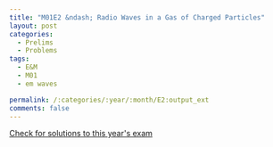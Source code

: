 ```yaml
---
title: "M01E2 &ndash; Radio Waves in a Gas of Charged Particles"
layout: post
categories:
  - Prelims
  - Problems
tags:
  - E&M
  - M01
  - em waves

permalink: /:categories/:year/:month/E2:output_ext
comments: false
---
```

<object data="2001M2E.pdf" type="application/pdf" width="100%" height="500"></object>
<div class="message"><a href='https://princetonprelim.com/prelim/7/'>Check for solutions to this year's exam</a></div>